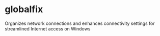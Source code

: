 # globalfix
Organizes network connections and enhances connectivity settings for streamlined Internet access on Windows
